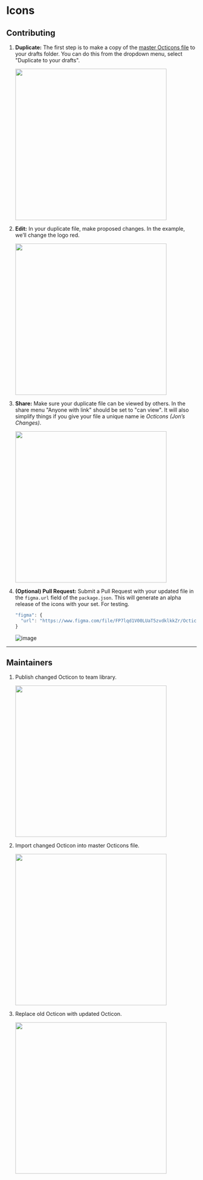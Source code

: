 # Icons

## Contributing

1. **Duplicate:** The first step is to make a copy of the [master Octicons file][master-octicons] to your drafts folder. You can do this from the dropdown menu, select "Duplicate to your drafts".

   [<img src="https://user-images.githubusercontent.com/54012/37802948-c10dca06-2de9-11e8-98c3-dd45cd561865.gif" width="400"/>](https://user-images.githubusercontent.com/54012/37802948-c10dca06-2de9-11e8-98c3-dd45cd561865.gif)

2. **Edit:** In your duplicate file, make proposed changes. In the example, we’ll change the logo red.

   [<img src="https://user-images.githubusercontent.com/54012/37803022-14d1a0fe-2dea-11e8-862d-b7ef22c918cf.gif" width="400"/>](https://user-images.githubusercontent.com/54012/37803022-14d1a0fe-2dea-11e8-862d-b7ef22c918cf.gif)

3. **Share:** Make sure your duplicate file can be viewed by others. In the share menu "Anyone with link" should be set to "can view". It will also simplify things if you give your file a unique name ie _Octicons (Jon’s Changes)_.

   [<img src="https://user-images.githubusercontent.com/54012/37803059-3ca54432-2dea-11e8-8c27-36c83a2dc5cb.gif" width="400"/>](https://user-images.githubusercontent.com/54012/37803059-3ca54432-2dea-11e8-8c27-36c83a2dc5cb.gif)

4. **(Optional) Pull Request:** Submit a Pull Request with your updated file in the `figma.url` field of the `package.json`. This will generate an alpha release of the icons with your set. For testing.

   ```js
   "figma": {
     "url": "https://www.figma.com/file/FP7lqd1V00LUaT5zvdklkkZr/Octicons"
   }
   ```

   ![image](https://user-images.githubusercontent.com/54012/37808540-1448e160-2e08-11e8-8a16-cbd94e4da2e0.png)


---

## Maintainers

1. Publish changed Octicon to team library.

   [<img src="https://user-images.githubusercontent.com/54012/37807772-6734f926-2e04-11e8-98a0-9b4c73411bd3.gif" width="400"/>](https://user-images.githubusercontent.com/54012/37807772-6734f926-2e04-11e8-98a0-9b4c73411bd3.gif)

2. Import changed Octicon into master Octicons file.

   [<img src="https://user-images.githubusercontent.com/54012/37807775-6b1dea52-2e04-11e8-804a-a41c6bc04fd2.gif" width="400"/>](https://user-images.githubusercontent.com/54012/37807775-6b1dea52-2e04-11e8-804a-a41c6bc04fd2.gif)

3. Replace old Octicon with updated Octicon.

   [<img src="https://user-images.githubusercontent.com/54012/37807780-6ddba626-2e04-11e8-9a6b-749ac5b800fe.gif" width="400"/>](https://user-images.githubusercontent.com/54012/37807780-6ddba626-2e04-11e8-9a6b-749ac5b800fe.gif)

[master-octicons]: https://www.figma.com/file/FP7lqd1V00LUaT5zvdklkkZr/Octicons
